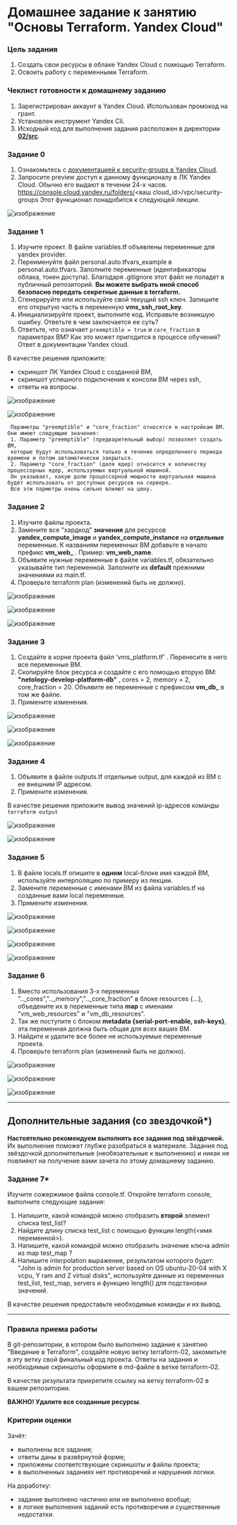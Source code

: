# Домашнее задание к занятию "Основы Terraform. Yandex Cloud"

### Цель задания

1. Создать свои ресурсы в облаке Yandex Cloud с помощью Terraform.
2. Освоить работу с переменными Terraform.


### Чеклист готовности к домашнему заданию

1. Зарегистрирован аккаунт в Yandex Cloud. Использован промокод на грант.
2. Установлен инструмент Yandex Cli.
3. Исходный код для выполнения задания расположен в директории [**02/src**](https://github.com/netology-code/ter-homeworks/tree/main/02/src).


### Задание 0

1. Ознакомьтесь с [документацией к security-groups в Yandex Cloud](https://cloud.yandex.ru/docs/vpc/concepts/security-groups?from=int-console-help-center-or-nav).
2. Запросите preview доступ к данному функционалу в ЛК Yandex Cloud. Обычно его выдают в течении 24-х часов.
https://console.cloud.yandex.ru/folders/<ваш cloud_id>/vpc/security-groups
Этот функционал понадобится к следующей лекции. 

![изображение](https://user-images.githubusercontent.com/89098193/228049366-b6531c29-7e3f-42ef-8bff-5b123012b87e.png)



### Задание 1

1. Изучите проект. В файле variables.tf объявлены переменные для yandex provider.
2. Переименуйте файл personal.auto.tfvars_example в personal.auto.tfvars. Заполните переменные (идентификаторы облака, токен доступа). Благодаря .gitignore этот файл не попадет в публичный репозиторий. **Вы можете выбрать иной способ безопасно передать секретные данные в terraform.**
3. Сгенерируйте или используйте свой текущий ssh ключ. Запишите его открытую часть в переменную **vms_ssh_root_key**.
4. Инициализируйте проект, выполните код. Исправьте возникшую ошибку. Ответьте в чем заключается ее суть?
5. Ответьте, что означает ```preemptible = true``` и ```core_fraction``` в параметрах ВМ? Как это может пригодится в процессе обучения? Ответ в документации Yandex cloud.

В качестве решения приложите:
- скриншот ЛК Yandex Cloud с созданной ВМ,
- скриншот успешного подключения к консоли ВМ через ssh,
- ответы на вопросы.

![изображение](https://user-images.githubusercontent.com/89098193/228049596-1cddef50-11fe-416c-a288-b9280c811d7e.png)

![изображение](https://user-images.githubusercontent.com/89098193/228049667-f1575e53-f0e4-47c6-afcf-1252c57998e9.png)

     Параметры "preemptible" и "core_fraction" относятся к настройкам ВМ. Они имеют следующие значения:
     1. Параметр "preemptible" (предварительный выбор) позволяет создать ВМ, 
     которые будут использоваться только в течение определенного периода времени и потом автоматически закрыться. 
     2. Параметр "core_fraction" (доля ядер) относится к количеству процессорных ядер, используемых виртуальной машиной. 
     Он указывает, какую долю процессорной мощности виртуальная машина будет использовать от доступных ресурсов на сервере. 
     Все эти парметры очень сильно влияют на цену. 

### Задание 2

1. Изучите файлы проекта.
2. Замените все "хардкод" **значения** для ресурсов **yandex_compute_image** и **yandex_compute_instance** на **отдельные** переменные. К названиям переменных ВМ добавьте в начало префикс **vm_web_** .  Пример: **vm_web_name**.
2. Объявите нужные переменные в файле variables.tf, обязательно указывайте тип переменной. Заполните их **default** прежними значениями из main.tf. 
3. Проверьте terraform plan (изменений быть не должно). 

![изображение](https://user-images.githubusercontent.com/89098193/228052303-a923bbd0-475f-4c62-a1c4-32c68a48acd6.png)


![изображение](https://user-images.githubusercontent.com/89098193/228052574-2514ea8e-6b63-4ba0-a0ca-f7a71c92a357.png)


![изображение](https://user-images.githubusercontent.com/89098193/228052210-223c3aff-177f-4dbb-9426-3c1e63c792d4.png)




### Задание 3

1. Создайте в корне проекта файл 'vms_platform.tf' . Перенесите в него все переменные ВМ.
2. Скопируйте блок ресурса и создайте с его помощью вторую ВМ: **"netology-develop-platform-db"** ,  cores  = 2, memory = 2, core_fraction = 20. Объявите ее переменные с префиксом **vm_db_** в том же файле.
3. Примените изменения.


![изображение](https://user-images.githubusercontent.com/89098193/228052912-a9a73031-228a-43d5-bef2-ae4be8635635.png)

![изображение](https://user-images.githubusercontent.com/89098193/228052676-720fdc54-bb11-4473-92d8-6dbdb396180c.png)

![изображение](https://user-images.githubusercontent.com/89098193/228052889-96df10bf-712e-4478-9b9c-941a4b70d971.png)


### Задание 4

1. Объявите в файле outputs.tf отдельные output, для каждой из ВМ с ее внешним IP адресом.
2. Примените изменения.

В качестве решения приложите вывод значений ip-адресов команды ```terraform output```


![изображение](https://user-images.githubusercontent.com/89098193/228053122-c65e173f-3164-4183-8c65-8d33824b6c30.png)

![изображение](https://user-images.githubusercontent.com/89098193/228053157-6eeaf479-f88c-45a1-953e-fe9af6c6d304.png)


### Задание 5

1. В файле locals.tf опишите в **одном** local-блоке имя каждой ВМ, используйте интерполяцию по примеру из лекции.
2. Замените переменные с именами ВМ из файла variables.tf на созданные вами local переменные.
3. Примените изменения.

![изображение](https://user-images.githubusercontent.com/89098193/228653631-64ca8394-de86-4dd0-a8df-f5f61a27198f.png)

![изображение](https://user-images.githubusercontent.com/89098193/228653705-d256e821-5ea0-4722-883f-dbde7aaca566.png)

![изображение](https://user-images.githubusercontent.com/89098193/228653734-fb3840f1-e78a-4add-b318-fbc6fa085abd.png)

![изображение](https://user-images.githubusercontent.com/89098193/228653763-daa53390-d436-4b57-bb91-e8af16740589.png)



### Задание 6

1. Вместо использования 3-х переменных  ".._cores",".._memory",".._core_fraction" в блоке  resources {...}, объедените их в переменные типа **map** с именами "vm_web_resources" и "vm_db_resources".
2. Так же поступите с блоком **metadata {serial-port-enable, ssh-keys}**, эта переменная должна быть общая для всех ваших ВМ.
3. Найдите и удалите все более не используемые переменные проекта.
4. Проверьте terraform plan (изменений быть не должно).

![изображение](https://user-images.githubusercontent.com/89098193/228053803-cc19a0a9-8317-48c8-ba1a-28c33c41c04b.png)

![изображение](https://user-images.githubusercontent.com/89098193/228053900-b9713d0d-b857-47bb-9eed-b304a92a3401.png)

![изображение](https://user-images.githubusercontent.com/89098193/228053931-81ef5be9-e42c-4a48-b027-d8b634aaa182.png)


------

## Дополнительные задания (со звездочкой*)

**Настоятельно рекомендуем выполнять все задания под звёздочкой.**   
Их выполнение поможет глубже разобраться в материале. Задания под звёздочкой дополнительные (необязательные к выполнению) и никак не повлияют на получение вами зачета по этому домашнему заданию. 

### Задание 7*

Изучите сожержимое файла console.tf. Откройте terraform console, выполните следующие задания: 

1. Напишите, какой командой можно отобразить **второй** элемент списка test_list?
2. Найдите длину списка test_list с помощью функции length(<имя переменной>).
3. Напишите, какой командой можно отобразить значение ключа admin из map test_map ?
4. Напишите interpolation выражение, результатом которого будет: "John is admin for production server based on OS ubuntu-20-04 with X vcpu, Y ram and Z virtual disks", используйте данные из переменных test_list, test_map, servers и функцию length() для подстановки значений.

В качестве решения предоставьте необходимые команды и их вывод.

------
### Правила приема работы

В git-репозитории, в котором было выполнено задание к занятию "Введение в Terraform", создайте новую ветку terraform-02, закомитьте в эту ветку свой финальный код проекта. Ответы на задания и необходимые скриншоты оформите в md-файле в ветке terraform-02.

В качестве результата прикрепите ссылку на ветку terraform-02 в вашем репозитории.

**ВАЖНО! Удалите все созданные ресурсы**.


### Критерии оценки

Зачёт:

* выполнены все задания;
* ответы даны в развёрнутой форме;
* приложены соответствующие скриншоты и файлы проекта;
* в выполненных заданиях нет противоречий и нарушения логики.

На доработку:

* задание выполнено частично или не выполнено вообще;
* в логике выполнения заданий есть противоречия и существенные недостатки. 
